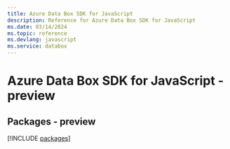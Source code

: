 ```yaml
---
title: Azure Data Box SDK for JavaScript
description: Reference for Azure Data Box SDK for JavaScript
ms.date: 03/14/2024
ms.topic: reference
ms.devlang: javascript
ms.service: databox
---
```

# Azure Data Box SDK for JavaScript - preview
## Packages - preview
[!INCLUDE [packages](data-box-index.md)]